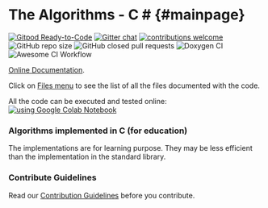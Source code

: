 # The Algorithms - C # {#mainpage}
[![Gitpod Ready-to-Code](https://img.shields.io/badge/Gitpod-Ready--to--Code-blue?logo=gitpod)](https://gitpod.io/#https://github.com/TheAlgorithms/C-Plus-Plus) 
[![Gitter chat](https://img.shields.io/badge/Chat-Gitter-ff69b4.svg?label=Chat&logo=gitter&style=flat-square)](https://gitter.im/TheAlgorithms)
[![contributions welcome](https://img.shields.io/static/v1.svg?label=Contributions&message=Welcome&color=0059b3&style=flat-square)](https://github.com/kvedala/C-Plus-Plus/blob/master/CONTRIBUTION.md)&nbsp;
![GitHub repo size](https://img.shields.io/github/repo-size/kvedala/C-Plus-Plus?color=red&style=flat-square)
![GitHub closed pull requests](https://img.shields.io/github/issues-pr-closed/kvedala/C?color=green&style=flat-square)
![Doxygen CI](https://github.com/kvedala/C/workflows/Doxygen%20CI/badge.svg)
![Awesome CI Workflow](https://github.com/kvedala/C/workflows/Awesome%20CI%20Workflow/badge.svg)

[Online Documentation](https://kvedala.github.io/C).

Click on [Files menu](https://kvedala.github.io/C/files.html) to see the list of all the files documented with the code.

All the code can be executed and tested online: [![using Google Colab Notebook](https://colab.research.google.com/assets/colab-badge.svg)](https://colab.research.google.com/gist/kvedala/27f1b0b6502af935f6917673ec43bcd7/plot-durand_kerner-log.ipynb)

### Algorithms implemented in C (for education)
The implementations are for learning purpose. They may be less efficient than the implementation in the standard library.

### Contribute Guidelines
Read our [Contribution Guidelines](https://github.com/TheAlgorithms/C-Plus-Plus/blob/master/CONTRIBUTION.md) before you contribute.
